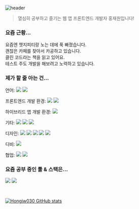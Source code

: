 ![header](https://capsule-render.vercel.app/api?type=Rect&color=0:38bdae,50:70a5fd&height=200&text=hongjw030🤔!&fontColor=ffffff&fontSize=55&fontAlignY=50)

> 열심히 공부하고 즐기는 웹 앱 프론트엔드 개발자 홍재원입니다!
>
### 요즘 근황...
요즘엔 챗지피티랑 노는 데에 푹 빠졌습니다. <br/>
괜찮은 카페를 찾아서 카공하고 있습니다. <br/>
클린 코드라는 책을 읽고 있어요. <br/>
테스트 주도 개발을 해보려고 노력하고 있습니다. <br/>

### 제가 할 줄 아는 건...
언어: <img src="https://img.shields.io/badge/typescript-3178C6?style=for-the-badge&logo=typescript&logoColor=white"> <img src="https://img.shields.io/badge/javascript-F7DF1E?style=for-the-badge&logo=javascript&logoColor=white">
 
프론트엔드 개발 환경: <img src="https://img.shields.io/badge/nextjs-000000?style=for-the-badge&logo=next.js&logoColor=white"> <img src="https://img.shields.io/badge/react-61DAFB?style=for-the-badge&logo=react&logoColor=white">

하이브리드 앱 개발 환경:  <img src="https://img.shields.io/badge/react_native-232032?style=for-the-badge&logo=react&logoColor=white">

기타: <img src="https://img.shields.io/badge/reactquery-FF4154?style=for-the-badge&logo=reactquery&logoColor=white"> <img src="https://img.shields.io/badge/zustand-Fa9052?style=for-the-badge&logo=_&logoColor=white"> <img src="https://img.shields.io/badge/jotai-Fa9052?style=for-the-badge&logo=_&logoColor=white"> 

디자인: <img src="https://img.shields.io/badge/sass-cc6699?style=for-the-badge&logo=sass&logoColor=white"> <img src="https://img.shields.io/badge/styled_components-DB7093?style=for-the-badge&logo=styledcomponents&logoColor=white"> <img src="https://img.shields.io/badge/tailwind-06B6D4?style=for-the-badge&logo=tailwindcss&logoColor=white"> <img src="https://img.shields.io/badge/Mui-007FFF?style=for-the-badge&logo=MUI&logoColor=white"> <img src="https://img.shields.io/badge/Chakra-319795?style=for-the-badge&logo=Chakra-ui&logoColor=white">

디비: <img src="https://img.shields.io/badge/MongoDB-47a248?style=for-the-badge&logo=MongoDB&logoColor=white">

협업: <img src="https://img.shields.io/badge/git-F05032?style=for-the-badge&logo=git&logoColor=white"> <img src="https://img.shields.io/badge/github-181717?style=for-the-badge&logo=github&logoColor=white">

### 요즘 공부 중인 툴 & 스택은...
<img src="https://img.shields.io/badge/Jest-C21325?style=for-the-badge&logo=Jest&logoColor=white"> <img src="https://img.shields.io/badge/Webpack-8DD6F9?style=for-the-badge&logo=Webpack&logoColor=white">

<br />

[![Hongjw030 GitHub stats](https://github-readme-stats.vercel.app/api?username=Hongjw030&show_icons=true&theme=tokyonight)](https://github.com/Hongjw030/github-readme-stats)


<!--
**Hongjw030/Hongjw030** is a ✨ _special_ ✨ repository because its `README.md` (this file) appears on your GitHub profile.

Here are some ideas to get you started:

- 🔭 I’m currently working on ...
- 🌱 I’m currently learning ...
- 👯 I’m looking to collaborate on ...
- 🤔 I’m looking for help with ...
- 💬 Ask me about ...
- 📫 How to reach me: ...
- 😄 Pronouns: ...
- ⚡ Fun fact: ...
-->
